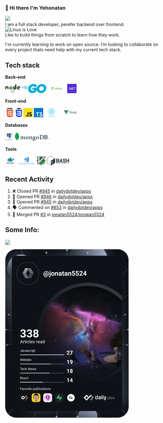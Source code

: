 ### 👋 Hi there I'm Yehonatan  
<a href="https://www.linkedin.com/in/jonatan-ezron-40055b217/"><img src="https://img.shields.io/badge/LinkedIn-0077B5?style=for-the-badge&logo=linkedin&logoColor=white" /></a>  
I am a full stack developer, perefer  backend over frontend.  
 ![Linux](https://img.shields.io/badge/Linux-FCC624?style=for-the-badge&logo=linux&logoColor=black)  is Love  
Like to build things from scratch to learn how they work.  

I'm currently learning to work on open source.
I’m looking to collaborate on every project thats need help with my current tech stack.

## Tech stack

**Back-end**

<code><img height="30" src="https://raw.githubusercontent.com/jonatan5524/jonatan5524/main/images/nodejs.png"></code>
<code><img height="30" src="https://raw.githubusercontent.com/jonatan5524/jonatan5524/main/images/go.png"></code>
<code><img height="30" src="https://raw.githubusercontent.com/jonatan5524/jonatan5524/main/images/spring.png"></code>
<code><img height="30" src="https://raw.githubusercontent.com/jonatan5524/jonatan5524/main/images/dotnet.png"></code>

**Front-end**

<code><img height="30" src="https://raw.githubusercontent.com/jonatan5524/jonatan5524/main/images/html.png"></code>
<code><img height="30" src="https://raw.githubusercontent.com/jonatan5524/jonatan5524/main/images/css3.png"></code>
<code><img height="30" src="https://raw.githubusercontent.com/jonatan5524/jonatan5524/main/images/js.png"></code>
<code><img height="30" src="https://raw.githubusercontent.com/jonatan5524/jonatan5524/main/images/ts.png"></code>
<code><img height="30" src="https://raw.githubusercontent.com/jonatan5524/jonatan5524/main/images/reactjs.png"></code>
<code><img height="30" src="https://raw.githubusercontent.com/jonatan5524/jonatan5524/main/images/vuejs.png"></code>

**Databases**

<code><img height="30" src="https://raw.githubusercontent.com/jonatan5524/jonatan5524/main/images/postgresql.png"></code>
<code><img height="30" src="https://raw.githubusercontent.com/jonatan5524/jonatan5524/main/images/mongodb.png"></code>

**Tools**

<code><img height="30" src="https://raw.githubusercontent.com/jonatan5524/jonatan5524/main/images/docker.png"></code>
<code><img height="30" src="https://raw.githubusercontent.com/jonatan5524/jonatan5524/main/images/vscode.png"></code>
<code><img height="30" src="https://raw.githubusercontent.com/jonatan5524/jonatan5524/main/images/vim.png"></code>
<code><img height="30" src="https://raw.githubusercontent.com/jonatan5524/jonatan5524/main/images/bash.png"></code>

## Recent Activity
<!--START_SECTION:activity-->
1. ❌ Closed PR [#945](https://github.com/dailydotdev/apps/pull/945) in [dailydotdev/apps](https://github.com/dailydotdev/apps)
2. 💪 Opened PR [#946](https://github.com/dailydotdev/apps/pull/946) in [dailydotdev/apps](https://github.com/dailydotdev/apps)
3. 💪 Opened PR [#945](https://github.com/dailydotdev/apps/pull/945) in [dailydotdev/apps](https://github.com/dailydotdev/apps)
4. 🗣 Commented on [#853](https://github.com/dailydotdev/apps/issues/853) in [dailydotdev/apps](https://github.com/dailydotdev/apps)
5. 🎉 Merged PR [#3](https://github.com/jonatan5524/jonatan5524/pull/3) in [jonatan5524/jonatan5524](https://github.com/jonatan5524/jonatan5524)
<!--END_SECTION:activity-->

## Some Info:

<img align="center" src="https://github-readme-stats.vercel.app/api?username=jonatan5524" />

<a href="https://app.daily.dev/DailyDevTips"><img src="https://github.com/jonatan5524/jonatan5524/blob/main/devcard.svg" width="400" alt="Jonatan Ezron's Dev Card"/></a>

